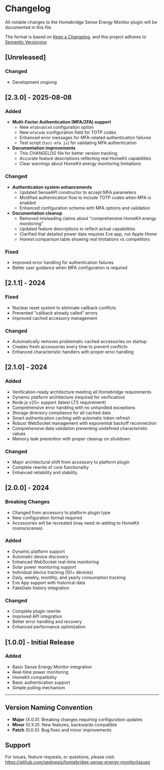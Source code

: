 # Changelog

All notable changes to the Homebridge Sense Energy Monitor plugin will be documented in this file.

The format is based on [Keep a Changelog](https://keepachangelog.com/en/1.0.0/),
and this project adheres to [Semantic Versioning](https://semver.org/spec/v2.0.0.html).

## [Unreleased]

### Changed
- Development ongoing

## [2.3.0] - 2025-08-08

### Added
- **Multi-Factor Authentication (MFA/2FA) support**
  - New `mfaEnabled` configuration option
  - New `mfaCode` configuration field for TOTP codes
  - Enhanced error messages for MFA-related authentication failures
  - Test script (`test-mfa.js`) for validating MFA authentication
- **Documentation improvements**
  - This CHANGELOG file for better version tracking
  - Accurate feature descriptions reflecting real HomeKit capabilities
  - Clear warnings about HomeKit energy monitoring limitations

### Changed
- **Authentication system enhancements**
  - Updated SenseAPI constructor to accept MFA parameters
  - Modified authentication flow to include TOTP codes when MFA is enabled
  - Enhanced configuration schema with MFA options and validation
- **Documentation cleanup**
  - Removed misleading claims about "comprehensive HomeKit energy monitoring"
  - Updated feature descriptions to reflect actual capabilities
  - Clarified that detailed power data requires Eve app, not Apple Home
  - Honest comparison table showing real limitations vs competitors

### Fixed
- Improved error handling for authentication failures
- Better user guidance when MFA configuration is required

## [2.1.1] - 2024

### Fixed
- Nuclear reset system to eliminate callback conflicts
- Prevented "callback already called" errors
- Improved cached accessory management

### Changed
- Automatically removes problematic cached accessories on startup
- Creates fresh accessories every time to prevent conflicts
- Enhanced characteristic handlers with proper error handling

## [2.1.0] - 2024

### Added
- Verification-ready architecture meeting all Homebridge requirements
- Dynamic platform architecture (required for verification)
- Node.js v20+ support (latest LTS requirement)
- Comprehensive error handling with no unhandled exceptions
- Storage directory compliance for all cached data
- Smart authentication caching with automatic token refresh
- Robust WebSocket management with exponential backoff reconnection
- Comprehensive data validation preventing undefined characteristic values
- Memory leak prevention with proper cleanup on shutdown

### Changed
- Major architectural shift from accessory to platform plugin
- Complete rewrite of core functionality
- Enhanced reliability and stability

## [2.0.0] - 2024

### Breaking Changes
- Changed from accessory to platform plugin type
- New configuration format required
- Accessories will be recreated (may need re-adding to HomeKit rooms/scenes)

### Added
- Dynamic platform support
- Automatic device discovery
- Enhanced WebSocket real-time monitoring
- Solar power monitoring support
- Individual device tracking (50+ devices)
- Daily, weekly, monthly, and yearly consumption tracking
- Eve App support with historical data
- FakeGato history integration

### Changed
- Complete plugin rewrite
- Improved API integration
- Better error handling and recovery
- Enhanced performance optimization

## [1.0.0] - Initial Release

### Added
- Basic Sense Energy Monitor integration
- Real-time power monitoring
- HomeKit compatibility
- Basic authentication support
- Simple polling mechanism

---

## Version Naming Convention

- **Major** (X.0.0): Breaking changes requiring configuration updates
- **Minor** (0.X.0): New features, backwards compatible
- **Patch** (0.0.X): Bug fixes and minor improvements

## Support

For issues, feature requests, or questions, please visit:
https://github.com/seeloesix/homebridge-sense-energy-monitor/issues